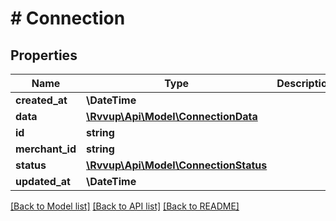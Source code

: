 # # Connection

## Properties

Name | Type | Description | Notes
------------ | ------------- | ------------- | -------------
**created_at** | **\DateTime** |  |
**data** | [**\Rvvup\Api\Model\ConnectionData**](ConnectionData.md) |  |
**id** | **string** |  |
**merchant_id** | **string** |  |
**status** | [**\Rvvup\Api\Model\ConnectionStatus**](ConnectionStatus.md) |  |
**updated_at** | **\DateTime** |  |

[[Back to Model list]](../../README.md#models) [[Back to API list]](../../README.md#endpoints) [[Back to README]](../../README.md)
